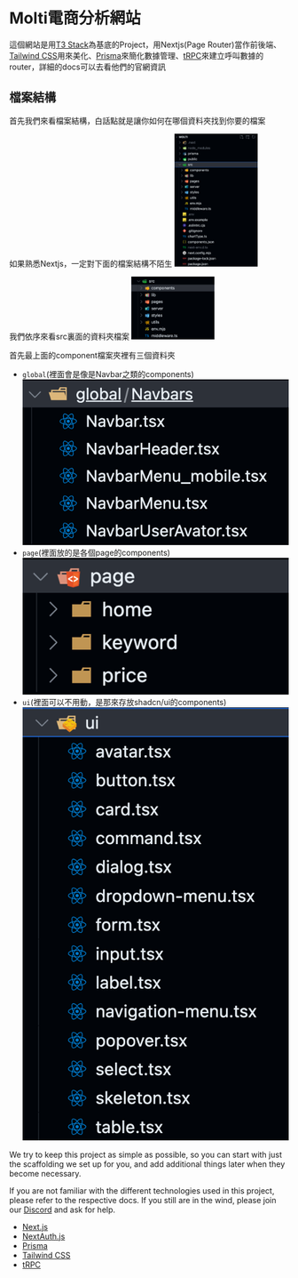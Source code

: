 # Molti電商分析網站

這個網站是用[T3 Stack](https://create.t3.gg/)為基底的Project，用Nextjs(Page Router)當作前後端、[Tailwind CSS](https://tailwindcss.com)用來美化、[Prisma](https://prisma.io)來簡化數據管理、[tRPC](https://trpc.io)來建立呼叫數據的router，詳細的docs可以去看他們的官網資訊



## 檔案結構

首先我們來看檔案結構，白話點就是讓你如何在哪個資料夾找到你要的檔案

如果熟悉Nextjs，一定對下面的檔案結構不陌生
<img src="./public/README/folder_structure.png" alt="Alt Text" width="150">

我們依序來看src裏面的資料夾檔案
<img src="./public/README/src.png" alt="Alt Text" width="150">

首先最上面的component檔案夾裡有三個資料夾
- `global`(裡面會是像是Navbar之類的components)
![src檔案結構](./public/README/components-global.png)
- `page`(裡面放的是各個page的components)
![src檔案結構](./public/README/components-page.png)
- `ui`(裡面可以不用動，是那來存放shadcn/ui的components)
![src檔案結構](./public/README/components-ui.png)






We try to keep this project as simple as possible, so you can start with just the scaffolding we set up for you, and add additional things later when they become necessary.

If you are not familiar with the different technologies used in this project, please refer to the respective docs. If you still are in the wind, please join our [Discord](https://t3.gg/discord) and ask for help.

- [Next.js](https://nextjs.org)
- [NextAuth.js](https://next-auth.js.org)
- [Prisma](https://prisma.io)
- [Tailwind CSS](https://tailwindcss.com)
- [tRPC](https://trpc.io)
